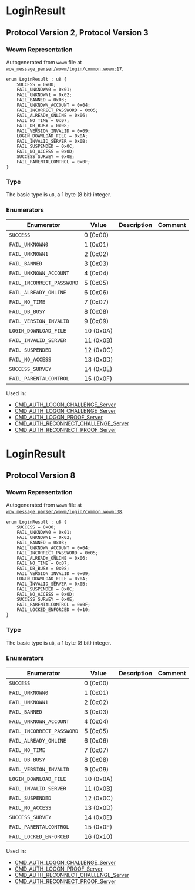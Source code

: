 # LoginResult

## Protocol Version 2, Protocol Version 3

### Wowm Representation

Autogenerated from `wowm` file at [`wow_message_parser/wowm/login/common.wowm:17`](https://github.com/gtker/wow_messages/tree/main/wow_message_parser/wowm/login/common.wowm#L17).

```rust,ignore
enum LoginResult : u8 {
    SUCCESS = 0x00;
    FAIL_UNKNOWN0 = 0x01;
    FAIL_UNKNOWN1 = 0x02;
    FAIL_BANNED = 0x03;
    FAIL_UNKNOWN_ACCOUNT = 0x04;
    FAIL_INCORRECT_PASSWORD = 0x05;
    FAIL_ALREADY_ONLINE = 0x06;
    FAIL_NO_TIME = 0x07;
    FAIL_DB_BUSY = 0x08;
    FAIL_VERSION_INVALID = 0x09;
    LOGIN_DOWNLOAD_FILE = 0x0A;
    FAIL_INVALID_SERVER = 0x0B;
    FAIL_SUSPENDED = 0x0C;
    FAIL_NO_ACCESS = 0x0D;
    SUCCESS_SURVEY = 0x0E;
    FAIL_PARENTALCONTROL = 0x0F;
}
```
### Type
The basic type is `u8`, a 1 byte (8 bit) integer.
### Enumerators
| Enumerator | Value  | Description | Comment |
| --------- | -------- | ----------- | ------- |
| `SUCCESS` | 0 (0x00) |  |  |
| `FAIL_UNKNOWN0` | 1 (0x01) |  |  |
| `FAIL_UNKNOWN1` | 2 (0x02) |  |  |
| `FAIL_BANNED` | 3 (0x03) |  |  |
| `FAIL_UNKNOWN_ACCOUNT` | 4 (0x04) |  |  |
| `FAIL_INCORRECT_PASSWORD` | 5 (0x05) |  |  |
| `FAIL_ALREADY_ONLINE` | 6 (0x06) |  |  |
| `FAIL_NO_TIME` | 7 (0x07) |  |  |
| `FAIL_DB_BUSY` | 8 (0x08) |  |  |
| `FAIL_VERSION_INVALID` | 9 (0x09) |  |  |
| `LOGIN_DOWNLOAD_FILE` | 10 (0x0A) |  |  |
| `FAIL_INVALID_SERVER` | 11 (0x0B) |  |  |
| `FAIL_SUSPENDED` | 12 (0x0C) |  |  |
| `FAIL_NO_ACCESS` | 13 (0x0D) |  |  |
| `SUCCESS_SURVEY` | 14 (0x0E) |  |  |
| `FAIL_PARENTALCONTROL` | 15 (0x0F) |  |  |

Used in:
* [CMD_AUTH_LOGON_CHALLENGE_Server](cmd_auth_logon_challenge_server.md)
* [CMD_AUTH_LOGON_CHALLENGE_Server](cmd_auth_logon_challenge_server.md)
* [CMD_AUTH_LOGON_PROOF_Server](cmd_auth_logon_proof_server.md)
* [CMD_AUTH_RECONNECT_CHALLENGE_Server](cmd_auth_reconnect_challenge_server.md)
* [CMD_AUTH_RECONNECT_PROOF_Server](cmd_auth_reconnect_proof_server.md)
# LoginResult

## Protocol Version 8

### Wowm Representation

Autogenerated from `wowm` file at [`wow_message_parser/wowm/login/common.wowm:38`](https://github.com/gtker/wow_messages/tree/main/wow_message_parser/wowm/login/common.wowm#L38).

```rust,ignore
enum LoginResult : u8 {
    SUCCESS = 0x00;
    FAIL_UNKNOWN0 = 0x01;
    FAIL_UNKNOWN1 = 0x02;
    FAIL_BANNED = 0x03;
    FAIL_UNKNOWN_ACCOUNT = 0x04;
    FAIL_INCORRECT_PASSWORD = 0x05;
    FAIL_ALREADY_ONLINE = 0x06;
    FAIL_NO_TIME = 0x07;
    FAIL_DB_BUSY = 0x08;
    FAIL_VERSION_INVALID = 0x09;
    LOGIN_DOWNLOAD_FILE = 0x0A;
    FAIL_INVALID_SERVER = 0x0B;
    FAIL_SUSPENDED = 0x0C;
    FAIL_NO_ACCESS = 0x0D;
    SUCCESS_SURVEY = 0x0E;
    FAIL_PARENTALCONTROL = 0x0F;
    FAIL_LOCKED_ENFORCED = 0x10;
}
```
### Type
The basic type is `u8`, a 1 byte (8 bit) integer.
### Enumerators
| Enumerator | Value  | Description | Comment |
| --------- | -------- | ----------- | ------- |
| `SUCCESS` | 0 (0x00) |  |  |
| `FAIL_UNKNOWN0` | 1 (0x01) |  |  |
| `FAIL_UNKNOWN1` | 2 (0x02) |  |  |
| `FAIL_BANNED` | 3 (0x03) |  |  |
| `FAIL_UNKNOWN_ACCOUNT` | 4 (0x04) |  |  |
| `FAIL_INCORRECT_PASSWORD` | 5 (0x05) |  |  |
| `FAIL_ALREADY_ONLINE` | 6 (0x06) |  |  |
| `FAIL_NO_TIME` | 7 (0x07) |  |  |
| `FAIL_DB_BUSY` | 8 (0x08) |  |  |
| `FAIL_VERSION_INVALID` | 9 (0x09) |  |  |
| `LOGIN_DOWNLOAD_FILE` | 10 (0x0A) |  |  |
| `FAIL_INVALID_SERVER` | 11 (0x0B) |  |  |
| `FAIL_SUSPENDED` | 12 (0x0C) |  |  |
| `FAIL_NO_ACCESS` | 13 (0x0D) |  |  |
| `SUCCESS_SURVEY` | 14 (0x0E) |  |  |
| `FAIL_PARENTALCONTROL` | 15 (0x0F) |  |  |
| `FAIL_LOCKED_ENFORCED` | 16 (0x10) |  |  |

Used in:
* [CMD_AUTH_LOGON_CHALLENGE_Server](cmd_auth_logon_challenge_server.md)
* [CMD_AUTH_LOGON_PROOF_Server](cmd_auth_logon_proof_server.md)
* [CMD_AUTH_RECONNECT_CHALLENGE_Server](cmd_auth_reconnect_challenge_server.md)
* [CMD_AUTH_RECONNECT_PROOF_Server](cmd_auth_reconnect_proof_server.md)
